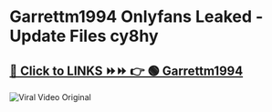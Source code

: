 
 # Garrettm1994 Onlyfans Leaked - Update Files cy8hy

## <h2><a href="https://clipsfans.com/Garrettm1994&ref=git">🔗 Click to LINKS ⏩⏩ 👉 🟢 Garrettm1994 </a></h2>

<a href="https://clipsfans.com/Garrettm1994&ref=git" rel="nofollow" data-target="animated-image.originalLink"><img src="https://i.ibb.co.com/xMMVF88/686577567.gif" alt="Viral Video Original" style="max-width: 100%; display: inline-block;" data-target="animated-image.originalImage"></a>

